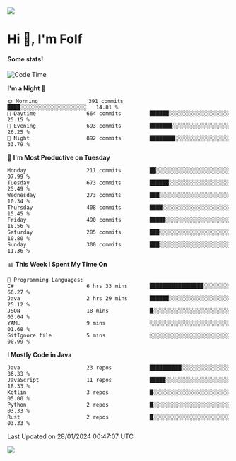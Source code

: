 <img src="https://komarev.com/ghpvc/?username=itsfolf"/>
<h1>Hi 👋, I'm Folf</h1>


#### Some stats!
<!--START_SECTION:waka-->
![Code Time](http://img.shields.io/badge/Code%20Time-2%2C107%20hrs%2038%20mins-blue)

**I'm a Night 🦉** 

```text
🌞 Morning                391 commits         ████░░░░░░░░░░░░░░░░░░░░░   14.81 % 
🌆 Daytime                664 commits         ██████░░░░░░░░░░░░░░░░░░░   25.15 % 
🌃 Evening                693 commits         ███████░░░░░░░░░░░░░░░░░░   26.25 % 
🌙 Night                  892 commits         ████████░░░░░░░░░░░░░░░░░   33.79 % 
```
📅 **I'm Most Productive on Tuesday** 

```text
Monday                   211 commits         ██░░░░░░░░░░░░░░░░░░░░░░░   07.99 % 
Tuesday                  673 commits         ██████░░░░░░░░░░░░░░░░░░░   25.49 % 
Wednesday                273 commits         ███░░░░░░░░░░░░░░░░░░░░░░   10.34 % 
Thursday                 408 commits         ████░░░░░░░░░░░░░░░░░░░░░   15.45 % 
Friday                   490 commits         █████░░░░░░░░░░░░░░░░░░░░   18.56 % 
Saturday                 285 commits         ███░░░░░░░░░░░░░░░░░░░░░░   10.80 % 
Sunday                   300 commits         ███░░░░░░░░░░░░░░░░░░░░░░   11.36 % 
```


📊 **This Week I Spent My Time On** 

```text
💬 Programming Languages: 
C#                       6 hrs 33 mins       █████████████████░░░░░░░░   66.27 % 
Java                     2 hrs 29 mins       ██████░░░░░░░░░░░░░░░░░░░   25.12 % 
JSON                     18 mins             █░░░░░░░░░░░░░░░░░░░░░░░░   03.04 % 
YAML                     9 mins              ░░░░░░░░░░░░░░░░░░░░░░░░░   01.68 % 
GitIgnore file           5 mins              ░░░░░░░░░░░░░░░░░░░░░░░░░   00.99 % 
```

**I Mostly Code in Java** 

```text
Java                     23 repos            ██████████░░░░░░░░░░░░░░░   38.33 % 
JavaScript               11 repos            █████░░░░░░░░░░░░░░░░░░░░   18.33 % 
Kotlin                   3 repos             █░░░░░░░░░░░░░░░░░░░░░░░░   05.00 % 
Python                   2 repos             █░░░░░░░░░░░░░░░░░░░░░░░░   03.33 % 
Rust                     2 repos             █░░░░░░░░░░░░░░░░░░░░░░░░   03.33 % 
```




 Last Updated on 28/01/2024 00:47:07 UTC
<!--END_SECTION:waka-->
<a src="https://discord.com/users/1090088995976925305"><img src="https://lanyard-profile-readme.vercel.app/api/1090088995976925305"/></a></td> 
